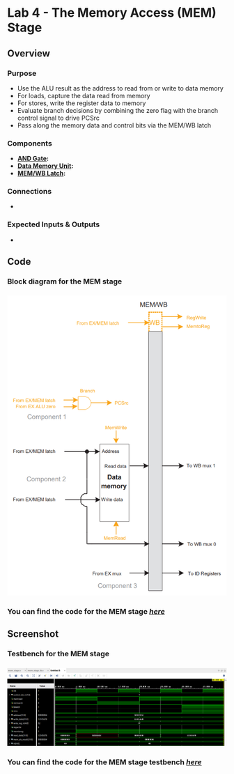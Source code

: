 # Lab 4 - The Memory Access (MEM) Stage 

## Overview
### Purpose
- Use the ALU result as the address to read from or write to data memory
- For loads, capture the data read from memory
- For stores, write the register data to memory
- Evaluate branch decisions by combining the zero flag with the branch control signal to drive PCSrc
- Pass along the memory data and control bits via the MEM/WB latch
### Components
- [**AND Gate**](https://github.com/fctanglao/ComputerArchitectureLabs/blob/main/Lab%204/and_gate.v)**:**
- [**Data Memory Unit**](https://github.com/fctanglao/ComputerArchitectureLabs/blob/main/Lab%204/data_memory.v)**:**
- [**MEM/WB Latch**](https://github.com/fctanglao/ComputerArchitectureLabs/blob/main/Lab%204/mem_wb_latch.v)**:**
### Connections
- 
### Expected Inputs & Outputs
- 

## Code
### Block diagram for the MEM stage
### ![Block diagram](https://github.com/fctanglao/ComputerArchitectureLabs/blob/main/Lab%204/mem%20stage%20block%20diagram.png)
### You can find the code for the MEM stage [*here*](https://github.com/fctanglao/ComputerArchitectureLabs/blob/main/Lab%204/mem_stage.v)

## Screenshot
### Testbench for the MEM stage
### ![Testbench](https://github.com/fctanglao/ComputerArchitectureLabs/blob/main/Lab%204/mem%20stage%20testbench.png)
### You can find the code for the MEM stage testbench [*here*](https://github.com/fctanglao/ComputerArchitectureLabs/blob/main/Lab%204/mem_stage_tb.v)
